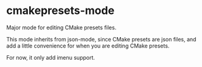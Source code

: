 # cmakepresets-mode

Major mode for editing CMake presets files.

This mode inherits from json-mode, since CMake presets are json files,
and add a little convenience for when you are editing CMake presets.

For now, it only add imenu support.

